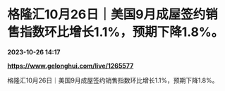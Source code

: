 # 格隆汇10月26日｜美国9月成屋签约销售指数环比增长1.1%，预期下降1.8%。

**2023-10-26 14:17**

**https://www.gelonghui.com/live/1265577**

格隆汇10月26日｜美国9月成屋签约销售指数环比增长1.1%，预期下降1.8%。